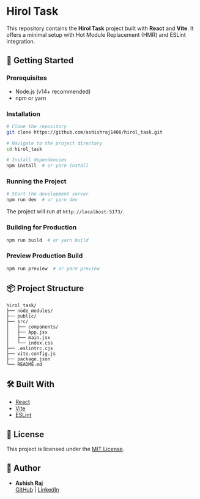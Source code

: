 # Hirol Task

This repository contains the **Hirol Task** project built with **React** and **Vite**. It offers a minimal setup with Hot Module Replacement (HMR) and ESLint integration.

## 🚀 Getting Started

### Prerequisites
- Node.js (v14+ recommended)
- npm or yarn

### Installation

```bash
# Clone the repository
git clone https://github.com/ashishraj1408/hirol_task.git

# Navigate to the project directory
cd hirol_task

# Install dependencies
npm install  # or yarn install
```

### Running the Project

```bash
# Start the development server
npm run dev  # or yarn dev
```

The project will run at `http://localhost:5173/`.

### Building for Production

```bash
npm run build  # or yarn build
```

### Preview Production Build

```bash
npm run preview  # or yarn preview
```

## 📦 Project Structure

```
hirol_task/
├── node_modules/
├── public/
├── src/
│   ├── components/
│   ├── App.jsx
│   ├── main.jsx
│   └── index.css
├── .eslintrc.cjs
├── vite.config.js
├── package.json
└── README.md
```

## 🛠️ Built With
- [React](https://reactjs.org/)
- [Vite](https://vitejs.dev/)
- [ESLint](https://eslint.org/)

## 📄 License
This project is licensed under the [MIT License](LICENSE).

## 🙌 Author
- **Ashish Raj**  
  [GitHub](https://github.com/ashishraj1408) | [LinkedIn](https://www.linkedin.com/in/ashish-raj-562137203/)
